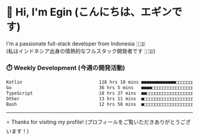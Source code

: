 # 👋 Hi, I'm Egin (こんにちは、エギンです)

I'm a passionate full-stack developer from Indonesia 🇮🇩  
(私はインドネシア出身の情熱的なフルスタック開発者です 🇮🇩)

### ⏱️ Weekly Development (今週の開発活動)

<!--START_SECTION:waka-->

```txt
Kotlin                             118 hrs 10 mins ■■■■■■■■■■■■■□□□□□□□□□□□□   50.46 %
Go                                 36 hrs 5 mins   ■■■■□□□□□□□□□□□□□□□□□□□□□   15.41 %
TypeScript                         18 hrs 27 mins  ■■□□□□□□□□□□□□□□□□□□□□□□□   07.88 %
Other                              13 hrs 11 mins  ■□□□□□□□□□□□□□□□□□□□□□□□□   05.63 %
Bash                               12 hrs 58 mins  ■□□□□□□□□□□□□□□□□□□□□□□□□   05.54 %
```

<!--END_SECTION:waka-->

---

⭐️ Thanks for visiting my profile! (プロフィールをご覧いただきありがとうございます！)


<!-- Security scan triggered at 2025-09-02 02:45:51 -->
